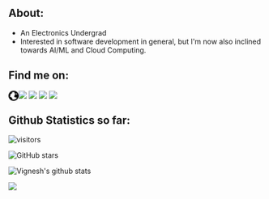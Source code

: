 ## About:

* An Electronics Undergrad
* Interested in software development in general, but I'm now also inclined towards AI/ML and Cloud Computing.

## Find me on:

[<img align="left"  width="20px" src="https://raw.githubusercontent.com/iconic/open-iconic/master/svg/globe.svg" />][website]
[<img align="left"  width="20px" src="https://cdn.jsdelivr.net/npm/simple-icons@v3/icons/linkedin.svg" />][linkedin]
[<img align="left" width="20px" src="https://cdn.jsdelivr.net/npm/simple-icons@3.4.0/icons/gmail.svg" />][mail]
[<img align="left" width="20px" src="https://cdn.jsdelivr.net/npm/simple-icons@3.4.0/icons/github.svg" />][github]
[<img align="left" width="20px" src="https://cdn.jsdelivr.net/npm/simple-icons@3.4.0/icons/stackoverflow.svg" />][stackoverflow]


<br />

## Github Statistics so far:

![visitors](https://visitor-badge.laobi.icu/badge?page_id=ToastCoder.visitor-badge) 

![GitHub stars](https://img.shields.io/github/stars/ToastCoder/ToastCoder?style=social)  

![Vignesh's github stats](https://github-readme-stats.vercel.app/api?username=ToastCoder&show_icons=true&title_color=#027800&bg_color=ffffff&icon_color=000000&align=left&show_owner=true&include_all_commits=true&cache_seconds=1800)

<a href="https://github.com/ToastCoder/github-readme-stats">
<img align="left" src="https://github-readme-stats.vercel.app/api/top-langs/?username=ToastCoder&layout=compact&title_color=#027800&text_color=000000&bg_color=ffffff" />
</a>




[stackoverflow]:https://stackoverflow.com/users/13433089/vicky/
[website]: https://toastcoder.github.io/
[linkedin]: https://www.linkedin.com/in/vicky2k1/
[github]: https://github.com/ToastCoder/
[mail]: mailto:vicky.pcbasic@gmail.com
